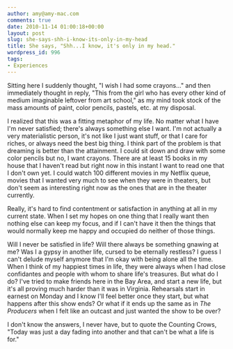 ```yaml
---
author: amy@amy-mac.com
comments: true
date: 2010-11-14 01:00:18+00:00
layout: post
slug: she-says-shh-i-know-its-only-in-my-head
title: She says, "Shh...I know, it's only in my head."
wordpress_id: 996
tags:
- Experiences
---
```


Sitting here I suddenly thought, "I wish I had some crayons..." and then immediately thought in reply, "This from the girl who has every other kind of medium imaginable leftover from art school," as my mind took stock of the mass amounts of paint, color pencils, pastels, etc. at my disposal.

I realized that this was a fitting metaphor of my life. No matter what I have I'm never satisfied; there's always something else I want. I'm not actually a very materialistic person, it's not like I just want stuff, or that I care for riches, or always need the best big thing. I think part of the problem is that dreaming is better than the attainment. I could sit down and draw with some color pencils but no, I want crayons. There are at least 15 books in my house that I haven't read but right now in this instant I want to read one that I don't own yet. I could watch 100 different movies in my Netflix queue, movies that I wanted very much to see when they were in theaters, but don't seem as interesting right now as the ones that are in the theater currently.

Really, it's hard to find contentment or satisfaction in anything at all in my current state. When I set my hopes on one thing that I really want then nothing else can keep my focus, and if I can't have it then the things that would normally keep me happy and occupied do neither of those things.

Will I never be satisfied in life? Will there always be something gnawing at me? Was I a gypsy in another life, cursed to be eternally restless? I guess I can't delude myself anymore that I'm okay with being alone all the time. When I think of my happiest times in life, they were always when I had close confidantes and people with whom to share life's treasures. But what do I do? I've tried to make friends here in the Bay Area, and start a new life, but it's all proving much harder than it was in Virginia. Rehearsals start in earnest on Monday and I know I'll feel better once they start, but what happens after this show ends? Or what if it ends up the same as in _The Producers_ when I felt like an outcast and just wanted the show to be over?

I don't know the answers, I never have, but to quote the Counting Crows, "Today was just a day fading into another and that can't be what a life is for."
